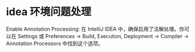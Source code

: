 
# idea 环境问题处理
Enable Annotation Processing: 在 IntelliJ IDEA 中，确保启用了注解处理。你可以在 Settings 或 Preferences -> Build, Execution, Deployment -> Compiler -> Annotation Processors 中找到这个选项。
